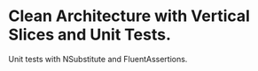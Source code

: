 # Clean Architecture with Vertical Slices and Unit Tests.

Unit tests with NSubstitute and FluentAssertions.
